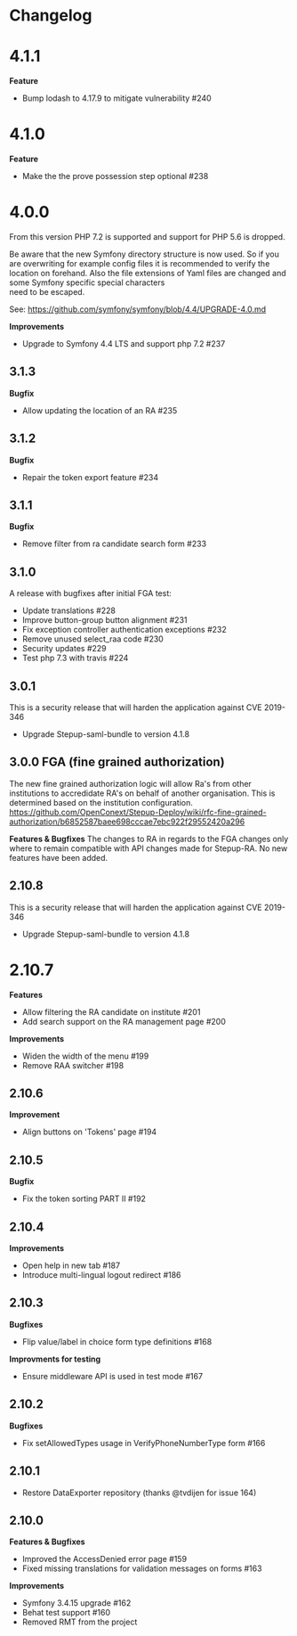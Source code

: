 # Changelog

# 4.1.1
**Feature**
 * Bump lodash to 4.17.9 to mitigate vulnerability #240
 
# 4.1.0
**Feature**
 * Make the the prove possession step optional #238

# 4.0.0
From this version PHP 7.2 is supported and support for PHP 5.6 is dropped.

Be aware that the new Symfony directory structure is now used. So if you are overwriting for example config files it is recommended 
to verify the location on forehand. Also the file extensions of Yaml files are changed and some Symfony specific special characters    
need to be escaped. 

See:  https://github.com/symfony/symfony/blob/4.4/UPGRADE-4.0.md

**Improvements**
 * Upgrade to Symfony 4.4 LTS and support php 7.2 #237 
 
## 3.1.3
**Bugfix**
 * Allow updating the location of an RA  #235
 
## 3.1.2
**Bugfix**
 * Repair the token export feature #234 
 
## 3.1.1
**Bugfix**
 * Remove filter from ra candidate search form #233

## 3.1.0
A release with bugfixes after initial FGA test:
 * Update translations #228
 * Improve button-group button alignment #231
 * Fix exception controller authentication exceptions #232
 * Remove unused select_raa code #230
 * Security updates #229
 * Test php 7.3 with travis #224

## 3.0.1
This is a security release that will harden the application against CVE 2019-346
 * Upgrade Stepup-saml-bundle to version 4.1.8 

## 3.0.0 FGA (fine grained authorization)

The new fine grained authorization logic will allow Ra's from other institutions to accredidate RA's on behalf of another organisation. This is determined based on the institution configuration. https://github.com/OpenConext/Stepup-Deploy/wiki/rfc-fine-grained-authorization/b6852587baee698cccae7ebc922f29552420a296

**Features & Bugfixes**
The changes to RA in regards to the FGA changes only where to remain compatible with API changes made for Stepup-RA. No new features have been added.

## 2.10.8
This is a security release that will harden the application against CVE 2019-346
 * Upgrade Stepup-saml-bundle to version 4.1.8 

# 2.10.7
**Features**
* Allow filtering the RA candidate on institute #201
* Add search support on the RA management page #200

**Improvements**
* Widen the width of the menu #199
* Remove RAA switcher #198

## 2.10.6
**Improvement**
* Align buttons on 'Tokens' page #194

## 2.10.5
**Bugfix**
* Fix the token sorting PART II #192

## 2.10.4
**Improvements**
* Open help in new tab #187 
* Introduce multi-lingual logout redirect #186 
 
## 2.10.3
**Bugfixes**
* Flip value/label in choice form type definitions #168

**Improvments for testing**
* Ensure middleware API is used in test mode #167

## 2.10.2
**Bugfixes**
* Fix setAllowedTypes usage in VerifyPhoneNumberType form #166

## 2.10.1
* Restore DataExporter repository (thanks @tvdijen for issue 164)

## 2.10.0
**Features & Bugfixes**
* Improved the AccessDenied error page #159
* Fixed missing translations for validation messages on forms #163

**Improvements**
* Symfony 3.4.15 upgrade #162
* Behat test support #160
* Removed RMT from the project
